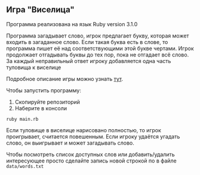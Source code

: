 ## Игра "Виселица"
Программа реализована на язык Ruby version 3.1.0

Программа загадывает слово, игрок предлагает букву, которая может входить в загаданное слово. Если такая буква есть в слове, то программа пишет её над соответствующими этой букве чертами. Игрок продолжает отгадывать буквы до тех пор, пока не отгадает всё слово. За каждый неправильный ответ  игроку добавляется одна часть туловища к виселице

Подробное описание игры можно узнать <a href="https://ru.wikipedia.org/wiki/Виселица_(игра)" title="тут">тут</a>.

  Чтобы запустить программу:
  
  1. Скопируйте репозиторий
  2. Наберите в консоли
  ```
  ruby main.rb
  ```
  
Если туловище в виселице нарисовано полностью, то  игрок проигрывает, считается повешенным. Если игроку удаётся угадать слово, он выигрывает и может загадывать слово.

Чтобы посмотреть список доступных слов или добавить/удалить интересующее просто сделайте запись новой строкой по в файле ```data/words.txt``` 

